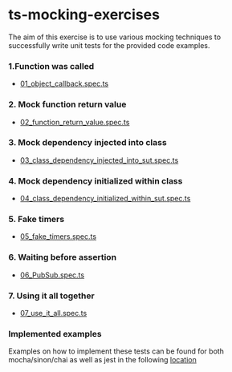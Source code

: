 # ts-mocking-exercises

The aim of this exercise is to use various mocking techniques to successfully write unit tests for the provided code examples.

### 1.Function was called

- [01_object_callback.spec.ts](src/tests-to-implement/01_object_callback.spec.ts)

### 2. Mock function return value

- [02_function_return_value.spec.ts](src/tests-to-implement/02_function_return_value.spec.ts)

### 3. Mock dependency injected into class

- [03_class_dependency_injected_into_sut.spec.ts](src/tests-to-implement/03_class_dependency_injected_into_sut.spec.ts)

### 4. Mock dependency initialized within class

- [04_class_dependency_initialized_within_sut.spec.ts](src/tests-to-implement/04_class_dependency_initialized_within_sut.spec.ts)

### 5. Fake timers

- [05_fake_timers.spec.ts](src/tests-to-implement/05_fake_timers.spec.ts)

### 6. Waiting before assertion

- [06_PubSub.spec.ts](src/tests-to-implement/06_PubSub.spec.ts)

### 7. Using it all together

- [07_use_it_all.spec.ts](src/tests-to-implement/07_use_it_all.spec.ts)

### Implemented examples

Examples on how to implement these tests can be found for both mocha/sinon/chai as well as jest in the following [location](src/tests-implemented)
